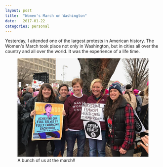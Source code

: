 ```yaml
---
layout: post
title:  "Women's March on Washington"
date:   2017-01-22 
categories: personal
---
```

Yesterday, I attended one of the largest protests in American history.  The Women's March took place not
only in Washington, but in cities all over the country and all over the world.  It was the experience of
a life time.


<figure>
        <img src="/Images/womensmarch.jpg" {% if include.alt %} alt="{{ include.alt }}" {% endif %} {% if include.width %} width="{{ include.width }}" {% endif %}/>
        <figcaption>A bunch of us at the march!!</figcaption>
</figure>
